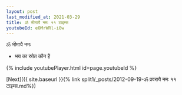 ```yaml
---
layout: post
last_modified_at: 2021-03-29
title: ॐ भीमायै नमः ११ टाइम्स
youtubeId: eOMrWRl-i8w
---
```

 
 
 ॐ भीमायै नमः  
 
 -  भय का स्रोत कौन है 
 
  
 
  
 
 
 
 
 
 


{% include youtubePlayer.html id=page.youtubeId %}
 
[Next]({{ site.baseurl }}{% link  split1/_posts/2012-09-19-ॐ प्रवरायै नमः ११ टाइम्स.md%})
 
